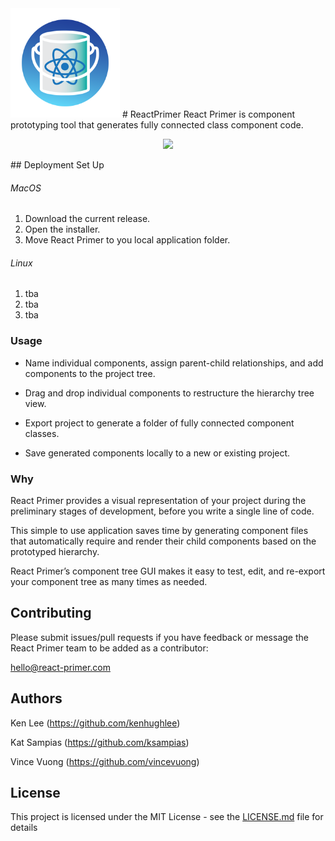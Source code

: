 <img src="/assets/icons/png/256x256.png" width="175"/>
# ReactPrimer
React Primer is component prototyping tool that generates fully connected class component code.
<p align="center">
<img src="/assets/demo/demo_15mb.gif"/>
</p>
## Deployment Set Up

###### MacOS

1. Download the current release.
2. Open the installer.
3. Move React Primer to you local application folder.

###### Linux
1. tba
2. tba
3. tba

### Usage

* Name individual components, assign parent-child relationships, and add components to the project tree.

* Drag and drop individual components to restructure the hierarchy tree view.

* Export project to generate a folder of fully connected component classes.

* Save generated components locally to a new or existing project.

### Why

React Primer provides a visual representation of your project during the preliminary stages of development, before you write a single line of code.

This simple to use application saves time by generating component files that automatically require and render their child components based on the prototyped hierarchy.

React Primer’s component tree GUI makes it easy to test, edit, and re-export your component tree as many times as needed.


## Contributing


Please submit issues/pull requests if you have feedback or message the React Primer team to be added as a contributor:

hello@react-primer.com


## Authors

Ken Lee (https://github.com/kenhughlee)

Kat Sampias (https://github.com/ksampias)

Vince Vuong (https://github.com/vincevuong)

## License

This project is licensed under the MIT License - see the [LICENSE.md](LICENSE.md) file for details
